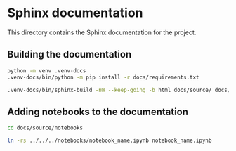 # Sphinx documentation

This directory contains the Sphinx documentation for the project.

## Building the documentation

```bash
python -m venv .venv-docs
.venv-docs/bin/python -m pip install -r docs/requirements.txt

.venv-docs/bin/sphinx-build -nW --keep-going -b html docs/source/ docs/_build/html
```

## Adding notebooks to the documentation

```bash
cd docs/source/notebooks

ln -rs ../../../notebooks/notebook_name.ipynb notebook_name.ipynb
```
